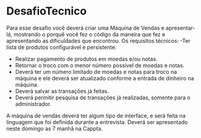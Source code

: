 # DesafioTecnico
Para esse desafio você deverá criar uma Máquina de Vendas e apresentar-lá, mostrando o porquê você fez o código da maneira que fez e apresentando as dificuldades que encontrou.
Os requisitos técnicos:
-Ter lista de produtos configurável e persistente.
- Realizar pagamento de produtos em moedas e/ou notas.
- Retornar o troco com o menor número possível de moedas e notas.
- Deverá ter um número limitado de moedas e notas para troco na máquina e ele deverá ser atualizado conforme a entrada de dinheiro na máquina.
- Deverá salvar as transações já feitas.
- Deverá permitir pesquisa de transações já realizadas, somente para o administrador.

A máquina de vendas deverá ter algum tipo de interface, e será feita na linguagem que foi definida durante a entrevista.
Deverá ser apresentado neste domingo as 7 manhã na Cappta.
